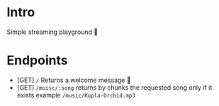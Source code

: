 # Intro
Simple streaming playground 🎵
# Endpoints 
- [GET] `/` Returns a welcome message 🤗
- [GET] `/muisc/:song` returns by chunks the requested song only if it exists example `/music/Kupla-Orchid.mp3`
